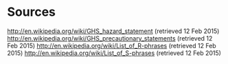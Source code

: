 Sources
=======

http://en.wikipedia.org/wiki/GHS_hazard_statement (retrieved 12 Feb 2015)
http://en.wikipedia.org/wiki/GHS_precautionary_statements (retrieved 12 Feb 2015)
http://en.wikipedia.org/wiki/List_of_R-phrases (retrieved 12 Feb 2015)
http://en.wikipedia.org/wiki/List_of_S-phrases (retrieved 12 Feb 2015)
